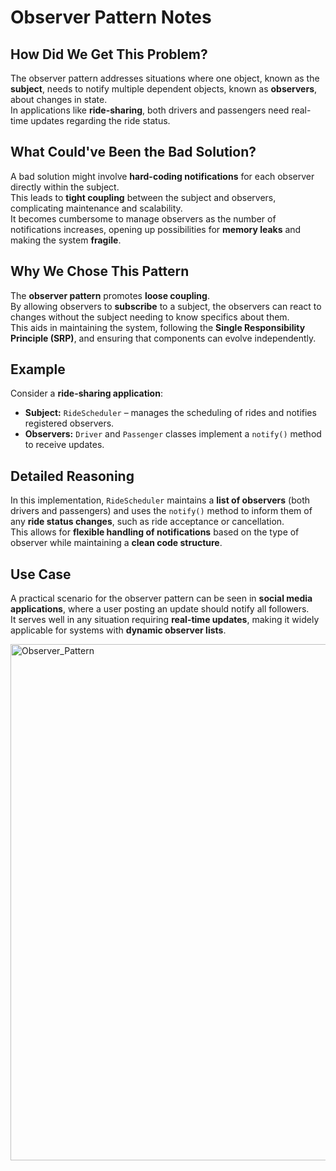 # Observer Pattern Notes

## How Did We Get This Problem?
The observer pattern addresses situations where one object, known as the **subject**, needs to notify multiple dependent objects, known as **observers**, about changes in state.  
In applications like **ride-sharing**, both drivers and passengers need real-time updates regarding the ride status.

## What Could've Been the Bad Solution?
A bad solution might involve **hard-coding notifications** for each observer directly within the subject.  
This leads to **tight coupling** between the subject and observers, complicating maintenance and scalability.  
It becomes cumbersome to manage observers as the number of notifications increases, opening up possibilities for **memory leaks** and making the system **fragile**.

## Why We Chose This Pattern
The **observer pattern** promotes **loose coupling**.  
By allowing observers to **subscribe** to a subject, the observers can react to changes without the subject needing to know specifics about them.  
This aids in maintaining the system, following the **Single Responsibility Principle (SRP)**, and ensuring that components can evolve independently.

## Example
Consider a **ride-sharing application**:

- **Subject:** `RideScheduler` – manages the scheduling of rides and notifies registered observers.  
- **Observers:** `Driver` and `Passenger` classes implement a `notify()` method to receive updates.

## Detailed Reasoning
In this implementation, `RideScheduler` maintains a **list of observers** (both drivers and passengers) and uses the `notify()` method to inform them of any **ride status changes**, such as ride acceptance or cancellation.  
This allows for **flexible handling of notifications** based on the type of observer while maintaining a **clean code structure**.

## Use Case
A practical scenario for the observer pattern can be seen in **social media applications**, where a user posting an update should notify all followers.  
It serves well in any situation requiring **real-time updates**, making it widely applicable for systems with **dynamic observer lists**.


<img width="1455" height="826" alt="Observer_Pattern" src="https://github.com/user-attachments/assets/25207b5e-bf10-4060-987b-50560004c6c8" />
